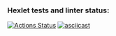 ### Hexlet tests and linter status:
[![Actions Status](https://github.com/Krutov777/python-project-lvl1/workflows/hexlet-check/badge.svg)](https://github.com/Krutov777/python-project-lvl1/actions)
[![asciicast](https://asciinema.org/a/1oScMq4ldYau1Tix7Oxp3YGnz.svg)](https://asciinema.org/a/1oScMq4ldYau1Tix7Oxp3YGnz)
